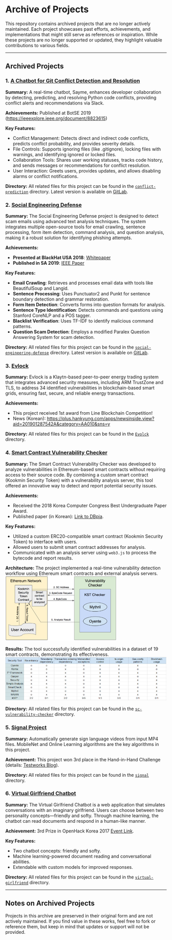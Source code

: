 # Archive of Projects

This repository contains archived projects that are no longer actively maintained. Each project showcases past efforts, achievements, and implementations that might still serve as references or inspiration. While these projects are no longer supported or updated, they highlight valuable contributions to various fields.

---

## Archived Projects

### 1. [A Chatbot for Git Conflict Detection and Resolution](conflict-prediction/)

**Summary:** 
A real-time chatbot, Sayme, enhances developer collaboration by detecting, predicting, and resolving Python code conflicts, providing conflict alerts and recommendations via Slack.

**Achievements:** Published at BotSE 2019 (https://ieeexplore.ieee.org/document/8823615)

**Key Features:**

- Conflict Management: Detects direct and indirect code conflicts, predicts conflict probability, and provides severity details.
- File Controls: Supports ignoring files (like .gitignore), locking files with warnings, and identifying ignored or locked files.
- Collaboration Tools: Shares user working statuses, tracks code history, and sends messages or recommendations for conflict resolution.
- User Interaction: Greets users, provides updates, and allows disabling alarms or conflict notifications.

**Directory:** All related files for this project can be found in the [`conflict-prediction`](conflict-prediction/) directory. Latest version is available on [GitLab](https://gitlab.com/security-defenders/social-engineering-defense).

### 2. [Social Engineering Defense](social-engineering-defense/)

**Summary:** The Social Engineering Defense project is designed to detect scam emails using advanced text analysis techniques. The system integrates multiple open-source tools for email crawling, sentence processing, form item detection, command analysis, and question analysis, making it a robust solution for identifying phishing attempts.

**Achievements:**
- **Presented at BlackHat USA 2018**: [Whitepaper](https://i.blackhat.com/us-18/Thu-August-9/us-18-Harris-Catch-Me-Yes-We-Can-wp.pdf)  
- **Published in SA 2019**: [IEEE Paper](https://ieeexplore.ieee.org/abstract/document/8938036)  

**Key Features:**
- **Email Crawling**: Retrieves and processes email data with tools like BeautifulSoup and Langid.
- **Sentence Processing**: Uses Punctuator2 and Punkt for sentence boundary detection and grammar restoration.
- **Form Item Detection**: Converts forms into question formats for analysis.
- **Sentence Type Identification**: Detects commands and questions using Stanford CoreNLP and a POS tagger.
- **Blacklist Verification**: Uses TF-IDF to identify malicious command patterns.
- **Question Scam Detection**: Employs a modified Paralex Question Answering System for scam detection.

**Directory:** All related files for this project can be found in the [`social-engineering-defense`](social-engineering-defense/) directory. Latest version is available on [GitLab](https://gitlab.com/security-defenders/social-engineering-defense).

### 3. [Evlock](Evlock/)

**Summary:** Evlock is a Klaytn-based peer-to-peer energy trading system that integrates advanced security measures, including ARM TrustZone and TLS, to address 34 identified vulnerabilities in blockchain-based smart grids, ensuring fast, secure, and reliable energy transactions.

**Achievements:**
- This project received 1st award from Line Blockchain Competition!
- News (Korean): https://plus.hankyung.com/apps/newsinside.view?aid=201901287542A&category=AA010&sns=y

**Directory:** All related files for this project can be found in the [`Evolck`](Evolck/) directory.


### 4. [Smart Contract Vulnerability Checker](sc-vulnerability-checker/)

**Summary:** The Smart Contract Vulnerability Checker was developed to analyze vulnerabilities in Ethereum-based smart contracts without requiring access to their source code. By combining a custom smart contract (Kookmin Security Token) with a vulnerability analysis server, this tool offered an innovative way to detect and report potential security issues.

**Achievements:**  
- Received the 2018 Korea Computer Congress Best Undergraduate Paper Award.  
- Published paper (in Korean): [Link to DBpia](http://www.dbpia.co.kr/Journal/ArticleDetail/NODE07503549).

**Key Features:**  
- Utilized a custom ERC20-compatible smart contract (Kookmin Security Token) to interface with users.  
- Allowed users to submit smart contract addresses for analysis.  
- Communicated with an analysis server using `web3.js` to process the bytecode and report results.  

**Architecture:** The project implemented a real-time vulnerability detection workflow using Ethereum smart contracts and external analysis servers.  
![Architecture](https://github.com/codingsoo/Archive/blob/main/sc-vulnerability-checker/architecture.PNG)

**Results:** The tool successfully identified vulnerabilities in a dataset of 19 smart contracts, demonstrating its effectiveness.  
![Results](https://github.com/codingsoo/Archive/blob/main/sc-vulnerability-checker/result.PNG)

**Directory:** All related files for this project can be found in the [`sc-vulnerability-checker`](sc-vulnerability-checker/) directory.

### 5. [Signal Project](signal/)

**Summary:** Automatically generate sign language videos from input MP4 files. MobileNet and Online Learning algorithms are the key algorithms in this project.

**Achievement:** This project won 3rd place in the Hand-in-Hand Challenge (details: [Testworks Blog](https://blog.testworks.co.kr/sign-language-data-hand-in-hand-challenge-3/)).

**Directory:** All related files for this project can be found in the [`signal`](signal/) directory.

### 6. [Virtual Girlfriend Chatbot](virtual-girlfriend/)

**Summary:** The Virtual Girlfriend Chatbot is a web application that simulates conversations with an imaginary girlfriend. Users can choose between two personality concepts—friendly and softy. Through machine learning, the chatbot can read documents and respond in a human-like manner.

**Achievement:** 3rd Prize in OpenHack Korea 2017 [Event Link](https://sigoss.github.io/hackathon2017/index.html).

**Key Features:**  
- Two chatbot concepts: friendly and softy.  
- Machine learning-powered document reading and conversational abilities.  
- Extendable with custom models for improved responses.

**Directory:** All related files for this project can be found in the [`virtual-girlfriend`](virtual-girlfriend/) directory.

---

## Notes on Archived Projects

Projects in this archive are preserved in their original form and are not actively maintained. If you find value in these works, feel free to fork or reference them, but keep in mind that updates or support will not be provided.
